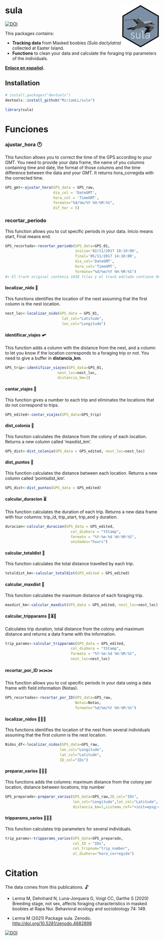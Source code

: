 
<!-- README.md is generated from README.Rmd. Please edit that file -->

# sula <img src="man/figures/logo.png" align="right" width = "120px"/>

[![DOI](https://zenodo.org/badge/354821022.svg)](https://zenodo.org/badge/latestdoi/354821022)

This packages contains: <br>  
- **Tracking data** from Masked boobies *(Sula dactylatra)* collected at
Easter Island.  
- **Functions** to clean your data and calculate the foraging trip
parameters of the individuals.

**[Enlace en
español](https://www.miriam-lerma.com/posts/2021-05-14-sula/).**

## Installation

``` r
# install.packages("devtools")
devtools::install_github("MiriamLL/sula")
```

``` r
library(sula)
```

# Funciones

### ajustar\_hora 🕐

This function allows you to correct the time of the GPS according to
your GMT. You need to provide your data frame, the name of you columns
containing time and date, the format of those columns and the time
difference between the data and your GMT. It returns hora\_corregida
with the corrected time.

``` r
GPS_gmt<-ajustar_hora(GPS_data = GPS_raw,
                      dia_col = 'DateGMT',
                      hora_col = 'TimeGMT',
                      formato="%d/%m/%Y %H:%M:%S",
                      dif_hor = 5)
```

### recortar\_periodo

This function allows you to cut specific periods in your data. Inicio
means start, Final means end.

``` r
GPS_recortado<-recortar_periodo(GPS_data=GPS_01,
                                inicio='02/11/2017 18:10:00',
                                final='05/11/2017 14:10:00',
                                dia_col='DateGMT',
                                hora_col='TimeGMT',
                                formato="%d/%m/%Y %H:%M:%S")
#> El track original contenia 1038 filas y el track editado contiene 986 filas
```

#### localizar\_nido 🐣

This functions identifies the location of the nest assuming that the
first column is the nest location.

``` r
nest_loc<-localizar_nido(GPS_data = GPS_01,
                          lat_col="Latitude",
                          lon_col="Longitude")
```

#### identificar\_viajes 🛩️

This function adds a column with the distance from the nest, and a
column to let you know if the location corresponds to a foraging trip or
not. You need to give a buffer in **distancia\_km**.

``` r
GPS_trip<-identificar_viajes(GPS_data=GPS_01,
                        nest_loc=nest_loc,
                        distancia_km=1)
```

#### contar\_viajes 🧮

This function gives a number to each trip and eliminates the locations
that do not correspond to trips.

``` r
GPS_edited<-contar_viajes(GPS_data=GPS_trip)
```

#### dist\_colonia 📏

This function calculates the distance from the colony of each location.
Returns a new column called ‘maxdist\_km’.

``` r
GPS_dist<-dist_colonia(GPS_data = GPS_edited, nest_loc=nest_loc)
```

#### dist\_puntos 📐

This function calculates the distance between each location. Returns a
new column called ‘pointsdist\_km’.

``` r
GPS_dist<-dist_puntos(GPS_data = GPS_edited)
```

#### calcular\_duracion ⏳

This function calculates the duration of each trip. Returns a new data
frame with four columns: trip\_id, trip\_start, trip\_end y duration.

``` r
duracion<-calcular_duracion(GPS_data = GPS_edited,
                              col_diahora = "tStamp",
                              formato = "%Y-%m-%d %H:%M:%S",
                              unidades="hours")
```

#### calcular\_totaldist 📐

This function calculates the total distance travelled by each trip.

``` r
totaldist_km<-calcular_totaldist(GPS_edited = GPS_edited)
```

#### calcular\_maxdist 📏

This function calculates the maximum distance of each foraging trip.

``` r
maxdist_km<-calcular_maxdist(GPS_data = GPS_edited, nest_loc=nest_loc)
```

#### calcular\_tripparams 📐⏳📏

Calculates trip duration, total distance from the colony and maximum
distance and returns a data frame with the information.

``` r
trip_params<-calcular_tripparams(GPS_data = GPS_edited,
                              col_diahora = "tStamp",
                              formato = "%Y-%m-%d %H:%M:%S",
                              nest_loc=nest_loc)
```

#### recortar\_por\_ID ✂️✂️✂️

This function allows you to cut specific periods in your data using a
data frame with field information (Notas).

``` r
GPS_recortados<-recortar_por_ID(GPS_data=GPS_raw,
                                Notas=Notas,
                                formato="%d/%m/%Y %H:%M:%S")
```

#### localizar\_nidos 🐣🐣🐣

This functions identifies the location of the nest from several
individuals assuming that the first column is the nest location.

``` r
Nidos_df<-localizar_nidos(GPS_data=GPS_raw,
                         lon_col="Longitude",
                         lat_col="Latitude",
                         ID_col="IDs")
```

#### preparar\_varios 🔌🔌🔌

This functions adds the columns: maximum distance from the colony per
location, distance between locations, trip number

``` r
GPS_preparado<-preparar_varios(GPS_data=GPS_raw,ID_col="IDs",
                               lon_col="Longitude",lat_col="Latitude",
                               distancia_km=1,sistema_ref="+init=epsg:4326")
```

#### tripparams\_varios 📐📐📐

This function calculates trip parameters for several individuals.

``` r
trip_params<-tripparams_varios(GPS_data=GPS_preparado,
                               col_ID = "IDs",
                               col_tripnum="trip_number",
                               ol_diahora="hora_corregida")
```

# Citation

The data comes from this publications. 🔓  
- Lerma M, Dehnhard N, Luna-Jorquera G, Voigt CC, Garthe S (2020)
Breeding stage, not sex, affects foraging characteristics in masked
boobies at Rapa Nui. Behavioral ecology and sociobiology 74: 149.

-   Lerma M (2021) Package sula. Zenodo.
    <http://doi.org/10.5281/zenodo.4682898>

[![DOI](https://zenodo.org/badge/354821022.svg)](https://zenodo.org/badge/latestdoi/354821022)
